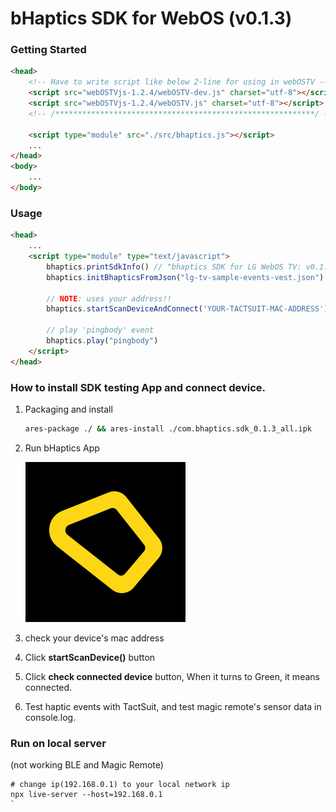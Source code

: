 # bHaptics SDK for WebOS (v0.1.3)

### Getting Started

```html
<head>
	<!-- Have to write script like below 2-line for using in webOSTV -->
	<script src="webOSTVjs-1.2.4/webOSTV-dev.js" charset="utf-8"></script>
	<script src="webOSTVjs-1.2.4/webOSTV.js" charset="utf-8"></script>
	<!-- /**********************************************************/ -->

	<script type="module" src="./src/bhaptics.js"></script>
    ...
</head>
<body>
    ...
</body>
```

### Usage


```html
<head>
    ...
	<script type="module" type="text/javascript">
		bhaptics.printSdkInfo() // "bhaptics SDK for LG WebOS TV: v0.1.3"
		bhaptics.initBhapticsFromJson("lg-tv-sample-events-vest.json")

        // NOTE: uses your address!!
        bhaptics.startScanDeviceAndConnect('YOUR-TACTSUIT-MAC-ADDRESS') 

        // play 'pingbody' event
        bhaptics.play("pingbody") 
	</script>
</head>
```

### How to install SDK testing App and connect device.

1. Packaging and install

    ```bash
    ares-package ./ && ares-install ./com.bhaptics.sdk_0.1.3_all.ipk
    ```
2. Run bHaptics App

    <img src="./icon.png" width="256px" height="256px" title="bHaptics_Logo"/>

3. check your device's mac address
4. Click __startScanDevice()__ button
5. Click __check connected device__ button, When it turns to Green, it means connected.
6. Test haptic events with TactSuit, and test magic remote's sensor data in console.log.


### Run on local server

(not working BLE and Magic Remote)

```shell
# change ip(192.168.0.1) to your local network ip
npx live-server --host=192.168.0.1
`